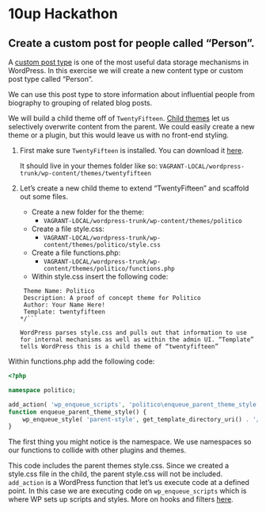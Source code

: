 # 10up Hackathon


## Create a custom post for people called “Person”.

A [custom post type](http://codex.wordpress.org/Post_Types) is one of the most useful data storage mechanisms in WordPress. In this exercise we will create a new content type or custom post type called “Person”.

We can use this post type to store information about influential people from biography to grouping of related blog posts.

We will build a child theme off of `TwentyFifteen`. [Child themes](http://codex.wordpress.org/Child_Themes) let us selectively overwrite content from the parent. We could easily create a new theme or a plugin, but this would leave us with no front-end styling.

1. First make sure `TwentyFifteen` is installed. You can download it [here](https://drive.google.com/file/d/0B_ch3gGXDEHhX1U2MzcxaElMRlk/view?usp=sharing).

	It should live in your themes folder like so:
	`VAGRANT-LOCAL/wordpress-trunk/wp-content/themes/twentyfifteen`

1. Let’s create a new child theme to extend “TwentyFifteen” and scaffold out some files.

	* Create a new folder for the theme:
		* `VAGRANT-LOCAL/wordpress-trunk/wp-content/themes/politico`
	* Create a file style.css:
		* `VAGRANT-LOCAL/wordpress-trunk/wp-content/themes/politico/style.css`
	* Create a file functions.php:
		* `VAGRANT-LOCAL/wordpress-trunk/wp-content/themes/politico/functions.php`
	* Within style.css insert the following code:

	```/*
	 Theme Name: Politico
	 Description: A proof of concept theme for Politico
	 Author: Your Name Here!
	 Template: twentyfifteen
	*/```

	WordPress parses style.css and pulls out that information to use for internal mechanisms as well as within the admin UI. “Template” tells WordPress this is a child theme of “twentyfifteen”

Within functions.php add the following code:

```php
<?php

namespace politico;

add_action( 'wp_enqueue_scripts', 'politico\enqueue_parent_theme_style' );
function enqueue_parent_theme_style() {
	wp_enqueue_style( 'parent-style', get_template_directory_uri() . '/style.css' );
}
```

The first thing you might notice is the namespace. We use namespaces so our functions to collide with other plugins and themes.

This code includes the parent themes style.css. Since we created a style.css file in the child, the parent style.css will not be included. `add_action` is a WordPress function that let’s us execute code at a defined point. In this case we are executing code on `wp_enqueue_scripts` which is where WP sets up scripts and styles. More on hooks and filters [here](http://codex.wordpress.org/Plugin_API).



